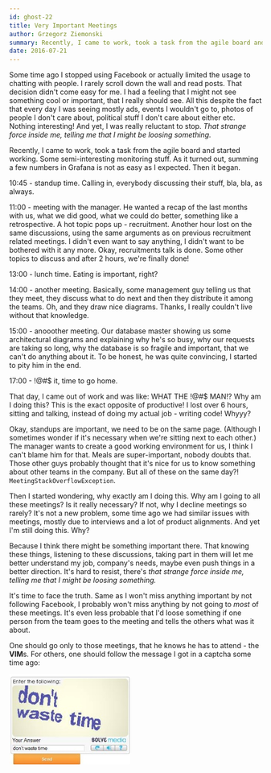 ```yaml
---
id: ghost-22
title: Very Important Meetings
author: Grzegorz Ziemonski
summary: Recently, I came to work, took a task from the agile board and started working. Some semi-interesting monitoring stuff. As it turned out, summing a few numbers in Grafana is not as easy as I expected. Then it began.
date: 2016-07-21
---
```

Some time ago I stopped using Facebook or actually limited the usage to chatting with people. I rarely scroll down the wall and read posts. That decision didn't come easy for me. I had a feeling that I might not see something cool or important, that I really should see. All this despite the fact that every day I was seeing mostly ads, events I wouldn't go to, photos of people I don't care about, political stuff I don't care about either etc. Nothing interesting! And yet, I was really reluctant to stop. *That strange force inside me, telling me that I might be loosing something.*

Recently, I came to work, took a task from the agile board and started working. Some semi-interesting monitoring stuff. As it turned out, summing a few numbers in Grafana is not as easy as I expected. Then it began.

10:45 - standup time. Calling in, everybody discussing their stuff, bla, bla, as always.

11:00 - meeting with the manager. He wanted a recap of the last months with us, what we did good, what we could do better, something like a retrospective. A hot topic pops up - recruitment. Another hour lost on the same discussions, using the same arguments as on previous recruitment related meetings. I didn't even want to say anything, I didn't want to be bothered with it any more. Okay, recruitments talk is done. Some other topics to discuss and after 2 hours, we're finally done!

13:00 - lunch time. Eating is important, right?

14:00 - another meeting. Basically, some management guy telling us that they meet, they discuss what to do next and then they distribute it among the teams. Oh, and they draw nice diagrams. Thanks, I really couldn't live without that knowledge.

15:00 - anooother meeting. Our database master showing us some architectural diagrams and explaining why he's so busy, why our requests are taking so long, why the database is so fragile and important, that we can't do anything about it. To be honest, he was quite convincing, I started to pity him in the end.

17:00 - !@#$ it, time to go home.

That day, I came out of work and was like: WHAT THE !@#$ MAN!? Why am I doing this? This is the exact opposite of productive! I lost over 6 hours, sitting and talking, instead of doing my actual job - writing code! Whyyy?

Okay, standups are important, we need to be on the same page. (Although I sometimes wonder if it's necessary when we're sitting next to each other.) The manager wants to create a good working environment for us, I think I can't blame him for that. Meals are super-important, nobody doubts that. Those other guys probably thought that it's nice for us to know something about other teams in the company. But all of these on the same day?! `MeetingStackOverflowException`.

Then I started wondering, why exactly am I doing this. Why am I going to all these meetings? Is it really necessary? If not, why I decline meetings so rarely? It's not a new problem, some time ago we had similar issues with meetings, mostly due to interviews and a lot of product alignments. And yet I'm still doing this. Why?

Because I think there might be something important there. That knowing these things, listening to these discussions, taking part in them will let me better understand my job, company's needs, maybe even push things in a better direction. It's hard to resist, there's *that strange force inside me, telling me that I might be loosing something.*

It's time to face the truth. Same as I won't miss anything important by not following Facebook, I probably won't miss anything by not going to *most* of these meetings. It's even less probable that I'd loose something if one person from the team goes to the meeting and tells the others what was it about.

One should go only to those meetings, that he knows he has to attend - the **VIM**s. For others, one should follow the message I got in a captcha some time ago:

![](/img/dontwastetime.jpg)